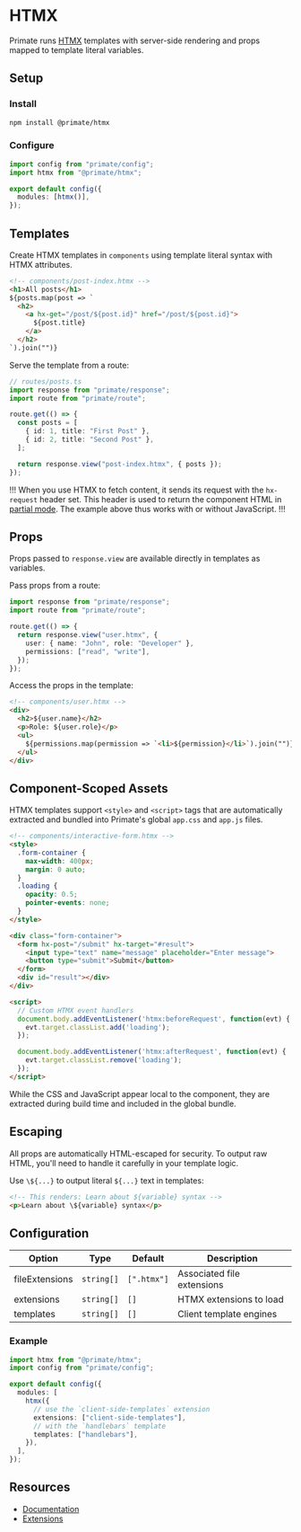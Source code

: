 # HTMX

Primate runs [HTMX][Documentation] templates with server-side rendering and
props mapped to template literal variables.

## Setup

### Install

```bash
npm install @primate/htmx
```

### Configure

```ts
import config from "primate/config";
import htmx from "@primate/htmx";

export default config({
  modules: [htmx()],
});
```

## Templates

Create HTMX templates in `components` using template literal syntax with HTMX
attributes.

```html
<!-- components/post-index.htmx -->
<h1>All posts</h1>
${posts.map(post => `
  <h2>
    <a hx-get="/post/${post.id}" href="/post/${post.id}">
      ${post.title}
    </a>
  </h2>
`).join("")}
```

Serve the template from a route:

```ts
// routes/posts.ts
import response from "primate/response";
import route from "primate/route";

route.get(() => {
  const posts = [
    { id: 1, title: "First Post" },
    { id: 2, title: "Second Post" },
  ];

  return response.view("post-index.htmx", { posts });
});
```

!!!
When you use HTMX to fetch content, it sends its request with the `hx-request`
header set. This header is used to return the component HTML in
[partial mode](/docs/responses#partial). The example above thus works with or
without JavaScript.
!!!

## Props

Props passed to `response.view` are available directly in templates as
variables.

Pass props from a route:

```ts
import response from "primate/response";
import route from "primate/route";

route.get(() => {
  return response.view("user.htmx", {
    user: { name: "John", role: "Developer" },
    permissions: ["read", "write"],
  });
});
```

Access the props in the template:

```html
<!-- components/user.htmx -->
<div>
  <h2>${user.name}</h2>
  <p>Role: ${user.role}</p>
  <ul>
    ${permissions.map(permission => `<li>${permission}</li>`).join("")}
  </ul>
</div>
```

## Component-Scoped Assets

HTMX templates support `<style>` and `<script>` tags that are automatically
extracted and bundled into Primate's global `app.css` and `app.js` files.

```html
<!-- components/interactive-form.htmx -->
<style>
  .form-container {
    max-width: 400px;
    margin: 0 auto;
  }
  .loading {
    opacity: 0.5;
    pointer-events: none;
  }
</style>

<div class="form-container">
  <form hx-post="/submit" hx-target="#result">
    <input type="text" name="message" placeholder="Enter message">
    <button type="submit">Submit</button>
  </form>
  <div id="result"></div>
</div>

<script>
  // Custom HTMX event handlers
  document.body.addEventListener('htmx:beforeRequest', function(evt) {
    evt.target.classList.add('loading');
  });

  document.body.addEventListener('htmx:afterRequest', function(evt) {
    evt.target.classList.remove('loading');
  });
</script>
```

While the CSS and JavaScript appear local to the component, they are extracted
during build time and included in the global bundle.

## Escaping

All props are automatically HTML-escaped for security. To output raw HTML,
you'll need to handle it carefully in your template logic.

Use `\${...}` to output literal `${...}` text in templates:

```html
<!-- This renders: Learn about ${variable} syntax -->
<p>Learn about \${variable} syntax</p>
```

## Configuration

| Option         | Type       | Default     | Description                |
| -------------- | ---------- | ----------- | -------------------------- |
| fileExtensions | `string[]` | `[".htmx"]` | Associated file extensions |
| extensions     | `string[]` | `[]`        | HTMX extensions to load    |
| templates      | `string[]` | `[]`        | Client template engines    |

### Example

```ts
import htmx from "@primate/htmx";
import config from "primate/config";

export default config({
  modules: [
    htmx({
      // use the `client-side-templates` extension
      extensions: ["client-side-templates"],
      // with the `handlebars` template
      templates: ["handlebars"],
    }),
  ],
});
```

## Resources

- [Documentation]
- [Extensions](https://htmx.org/extensions)

[Documentation]: https://htmx.org
